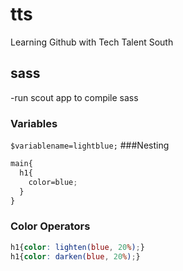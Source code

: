 # tts
Learning Github with Tech Talent South

## sass
-run scout app to compile sass
### Variables
`$variablename=lightblue;`
###Nesting
```SCSS
main{
  h1{
    color=blue;
  }
}
```
### Color Operators
``` SCSS
h1{color: lighten(blue, 20%);}
h1{color: darken(blue, 20%);}

```
